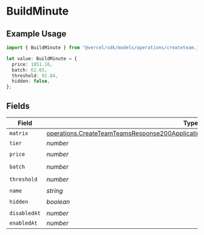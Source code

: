 # BuildMinute

## Example Usage

```typescript
import { BuildMinute } from "@vercel/sdk/models/operations/createteam.js";

let value: BuildMinute = {
  price: 1851.16,
  batch: 62.03,
  threshold: 92.84,
  hidden: false,
};
```

## Fields

| Field                                                                                                                                                                                                  | Type                                                                                                                                                                                                   | Required                                                                                                                                                                                               | Description                                                                                                                                                                                            |
| ------------------------------------------------------------------------------------------------------------------------------------------------------------------------------------------------------ | ------------------------------------------------------------------------------------------------------------------------------------------------------------------------------------------------------ | ------------------------------------------------------------------------------------------------------------------------------------------------------------------------------------------------------ | ------------------------------------------------------------------------------------------------------------------------------------------------------------------------------------------------------ |
| `matrix`                                                                                                                                                                                               | [operations.CreateTeamTeamsResponse200ApplicationJSONResponseBodyBillingInvoiceItemsMatrix](../../models/operations/createteamteamsresponse200applicationjsonresponsebodybillinginvoiceitemsmatrix.md) | :heavy_minus_sign:                                                                                                                                                                                     | N/A                                                                                                                                                                                                    |
| `tier`                                                                                                                                                                                                 | *number*                                                                                                                                                                                               | :heavy_minus_sign:                                                                                                                                                                                     | N/A                                                                                                                                                                                                    |
| `price`                                                                                                                                                                                                | *number*                                                                                                                                                                                               | :heavy_check_mark:                                                                                                                                                                                     | N/A                                                                                                                                                                                                    |
| `batch`                                                                                                                                                                                                | *number*                                                                                                                                                                                               | :heavy_check_mark:                                                                                                                                                                                     | N/A                                                                                                                                                                                                    |
| `threshold`                                                                                                                                                                                            | *number*                                                                                                                                                                                               | :heavy_check_mark:                                                                                                                                                                                     | N/A                                                                                                                                                                                                    |
| `name`                                                                                                                                                                                                 | *string*                                                                                                                                                                                               | :heavy_minus_sign:                                                                                                                                                                                     | N/A                                                                                                                                                                                                    |
| `hidden`                                                                                                                                                                                               | *boolean*                                                                                                                                                                                              | :heavy_check_mark:                                                                                                                                                                                     | N/A                                                                                                                                                                                                    |
| `disabledAt`                                                                                                                                                                                           | *number*                                                                                                                                                                                               | :heavy_minus_sign:                                                                                                                                                                                     | N/A                                                                                                                                                                                                    |
| `enabledAt`                                                                                                                                                                                            | *number*                                                                                                                                                                                               | :heavy_minus_sign:                                                                                                                                                                                     | N/A                                                                                                                                                                                                    |